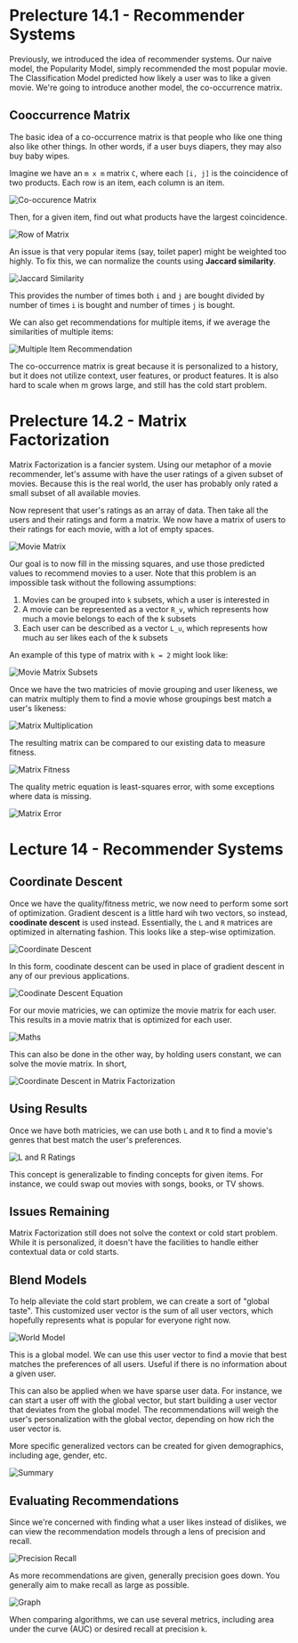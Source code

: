 # Prelecture 14.1 - Recommender Systems
Previously, we introduced the idea of recommender systems. Our naive model, the Popularity Model, simply recommended the most popular movie. The Classification Model predicted how likely a user was to like a given movie. We're going to introduce another model, the co-occurrence matrix.

## Cooccurrence Matrix
The basic idea of a co-occurrence matrix is that people who like one thing also like other things. In other words, if a user buys diapers, they may also buy baby wipes.

Imagine we have an `m x m` matrix `C`, where each `[i, j]` is the coincidence of two products. Each row is an item, each column is an item.

![Co-occurence Matrix](./img/14-1.png)

Then, for a given item, find out what products have the largest coincidence.

![Row of Matrix](./img/14-2.png)

An issue is that very popular items (say, toilet paper) might be weighted too highly. To fix this, we can normalize the counts using **Jaccard similarity**.

![Jaccard Similarity](./img/14-3.png)

This provides the number of times both `i` and `j` are bought divided by number of times `i` is bought and number of times `j` is bought.

We can also get recommendations for multiple items, if we average the similarities of multiple items:

![Multiple Item Recommendation](./img/14-4.png)

The co-occurrence matrix is great because it is personalized to a history, but it does not utilize context, user features, or product features. It is also hard to scale when m grows large, and still has the cold start problem.

# Prelecture 14.2 - Matrix Factorization
Matrix Factorization is a fancier system. Using our metaphor of a movie recommender, let's assume with have the user ratings of a given subset of movies. Because this is the real world, the user has probably only rated a small subset of all available movies.

Now represent that user's ratings as an array of data. Then take all the users and their ratings and form a matrix. We now have a matrix of users to their ratings for each movie, with a lot of empty spaces.

![Movie Matrix](./img/14-5.png)

Our goal is to now fill in the missing squares, and use those predicted values to recommend movies to a user. Note that this problem is an impossible task without the following assumptions:

1. Movies can be grouped into `k` subsets, which a user is interested in
2. A movie can be represented as a vector `R_v`, which represents how much a movie belongs to each of the k subsets
3. Each user can be described as a vector `L_u`, which represents how much au ser likes each of the k subsets

An example of this type of matrix with `k = 2` might look like:

![Movie Matrix Subsets](./img/14-6.png)

Once we have the two matricies of movie grouping and user likeness, we can matrix multiply them to find a movie whose groupings best match a user's likeness:

![Matrix Multiplication](./img/14-7.png)

The resulting matrix can be compared to our existing data to measure fitness.

![Matrix Fitness](./img/14-8.png)

The quality metric equation is least-squares error, with some exceptions where data is missing.

![Matrix Error](./img/14-9.png)

# Lecture 14 - Recommender Systems
## Coordinate Descent
Once we have the quality/fitness metric, we now need to perform some sort of optimization. Gradient descent is a little hard wih two vectors, so instead, **coodinate descent** is used instead. Essentially, the `L` and `R` matrices are optimized in alternating fashion. This looks like a step-wise optimization.

![Coordinate Descent](./img/14-10.png)

In this form, coodinate descent can be used in place of gradient descent in any of our previous applications.

![Coodinate Descent Equation](./img/14-11.png)

For our movie matricies, we can optimize the movie matrix for each user. This results in a movie matrix that is optimized for each user.

![Maths](./img/14-12.png)

This can also be done in the other way, by holding users constant, we can solve the movie matrix. In short,

![Coordinate Descent in Matrix Factorization](./img/14-13.png)

## Using Results
Once we have both matricies, we can use both `L` and `R` to find a movie's genres that best match the user's preferences.

![L and R Ratings](./img/14-14.png)

This concept is generalizable to finding concepts for given items. For instance, we could swap out movies with songs, books, or TV shows.

## Issues Remaining
Matrix Factorization still does not solve the context or cold start problem. While it is personalized, it doesn't have the facilities to handle either contextual data or cold starts.

## Blend Models
To help alleviate the cold start problem, we can create a sort of "global taste". This customized user vector is the sum of all user vectors, which hopefully represents what is popular for everyone right now.

![World Model](./img/14-15.png)

This is a global model. We can use this user vector to find a movie that best matches the preferences of all users. Useful if there is no information about a given user.

This can also be applied when we have sparse user data. For instance, we can start a user off with the global vector, but start building a user vector that deviates from the global model. The recommendations will weigh the user's personalization with the global vector, depending on how rich the user vector is.

More specific generalized vectors can be created for given demographics, including age, gender, etc.

![Summary](./img/14-16.png)

## Evaluating Recommendations
Since we're concerned with finding what a user likes instead of dislikes, we can view the recommendation models through a lens of precision and recall. 

![Precision Recall](./img/14-17.png)

As more recommendations are given, generally precision goes down. You generally aim to make recall as large as possible.

![Graph](./img/14-18.png)

When comparing algorithms, we can use several metrics, including area under the curve (AUC) or desired recall at precision `k`.